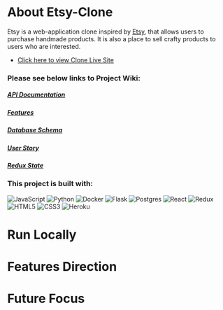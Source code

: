 # About Etsy-Clone

Etsy is a web-application clone inspired by [Etsy](https://www.etsy.com/), that allows users to purchase handmade products. It is also a place to sell crafty products to users who are interested.

* [Click here to view Clone Live Site]()

### Please see below links to Project Wiki:
##### [API Documentation](https://github.com/haiyen2003/Etsy-clone/wiki/API-Documentation)
##### [Features](https://github.com/haiyen2003/Etsy-clone/wiki/Feature-List)
##### [Database Schema](https://github.com/haiyen2003/Etsy-clone/wiki/Database-Schema)
##### [User Story](https://github.com/haiyen2003/Etsy-clone/wiki/User-Story)
##### [Redux State](https://github.com/haiyen2003/Etsy-clone/wiki/Redux-State)



### This project is built with:

![JavaScript](https://img.shields.io/badge/javascript-%23323330.svg?style=for-the-badge&logo=javascript&logoColor=%23F7DF1E)
![Python](https://img.shields.io/badge/python-3670A0?style=for-the-badge&logo=python&logoColor=ffdd54)
![Docker](https://img.shields.io/badge/docker-%230db7ed.svg?style=for-the-badge&logo=docker&logoColor=white)
![Flask](https://img.shields.io/badge/flask-%23000.svg?style=for-the-badge&logo=flask&logoColor=white)
![Postgres](https://img.shields.io/badge/postgres-%23316192.svg?style=for-the-badge&logo=postgresql&logoColor=white)
![React](https://img.shields.io/badge/react-%2320232a.svg?style=for-the-badge&logo=react&logoColor=%2361DAFB)
![Redux](https://img.shields.io/badge/redux-%23593d88.svg?style=for-the-badge&logo=redux&logoColor=white)
![HTML5](https://img.shields.io/badge/html5-%23E34F26.svg?style=for-the-badge&logo=html5&logoColor=white)
![CSS3](https://img.shields.io/badge/css3-%231572B6.svg?style=for-the-badge&logo=css3&logoColor=white)
![Heroku](https://img.shields.io/badge/heroku-%23430098.svg?style=for-the-badge&logo=heroku&logoColor=white)

# Run Locally

# Features Direction

# Future Focus
